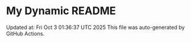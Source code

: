 # My Dynamic README
Updated at: Fri Oct  3 01:36:37 UTC 2025
This file was auto-generated by GitHub Actions.
